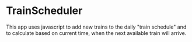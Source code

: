 # TrainScheduler

This app uses javascript to add new trains to the daily "train schedule" and to calculate based on current time, when the next available train will arrive. 
